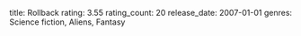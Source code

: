title: Rollback
rating: 3.55
rating_count: 20
release_date: 2007-01-01
genres: Science fiction, Aliens, Fantasy